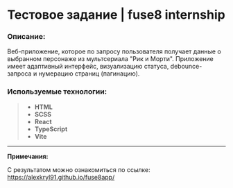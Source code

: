 # Тестовое задание | fuse8 internship

### Описание:

Веб-приложение, которое по запросу пользователя получает данные о выбранном персонаже из мультсериала "Рик и Морти".
Приложение имеет адаптивный интерфейс, визуализацию статуса, debounce-запроса и нумерацию страниц (пагинацию).

### Используемые технологии:

> - **HTML**
> - **SCSS**
> - **React**
> - **TypeScript**
> - **Vite**

---

**Примечания:**

С результатом можно ознакомиться по ссылке: https://alexkryl91.github.io/fuse8app/
